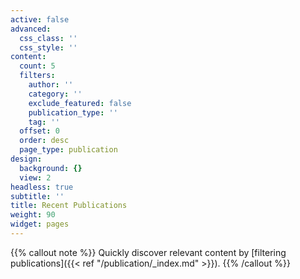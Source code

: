 ```yaml
---
active: false
advanced:
  css_class: ''
  css_style: ''
content:
  count: 5
  filters:
    author: ''
    category: ''
    exclude_featured: false
    publication_type: ''
    tag: ''
  offset: 0
  order: desc
  page_type: publication
design:
  background: {}
  view: 2
headless: true
subtitle: ''
title: Recent Publications
weight: 90
widget: pages
---
```

{{% callout note %}}
Quickly discover relevant content by [filtering publications]({{< ref "/publication/_index.md" >}}).
{{% /callout %}}

